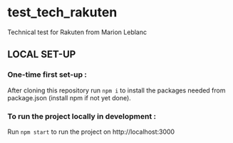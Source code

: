 # test_tech_rakuten
Technical test for Rakuten from Marion Leblanc

## LOCAL SET-UP
### One-time first set-up :
After cloning this repository run ``npm i`` to install the packages needed from package.json (install npm if not yet done).


### To run the project locally in development :
Run ``npm start`` to run the project on http://localhost:3000 